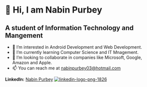 # 👋 Hi, I am Nabin Purbey
## A student of Information Technology and Mangement
- 👀 I’m interested in Android Development and Web Development.
- 🌱 I’m currently learning Computer Science and IT Mnagement.
- 💞️ I’m looking to collaborate in companies like Microsoft, Google, Amazon and Apple.
- 📫 You can reach me at nabinpurbey03@hotmail.com

**LinkedIn:** [Nabin Purbey](https://www.linkedin.com/in/nabin-purbey-55961a230/)
[![linkedin-logo-png-1826](https://user-images.githubusercontent.com/112373792/225285203-04170fd8-0a01-4356-9103-099135c13fcc.png)](https://www.linkedin.com/in/nabin-purbey-55961a230/)

<!---
nabinpurbey03/nabinpurbey03 is a ✨ special ✨ repository because its `README.md` (this file) appears on your GitHub profile.
You can click the Preview link to take a look at your changes.
--->
